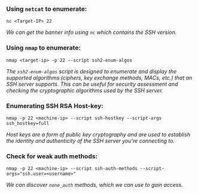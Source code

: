 ### Using `netcat` to enumerate:
```
nc <Target-IP> 22
```
*We can get the banner info using `nc` which contains the SSH version.*

### Using `nmap` to enumerate: 
```
nmap <target-ip> -p 22 --script ssh2-enum-algos
```

*The `ssh2-enum-algos` script is designed to enumerate and display the supported algorithms (ciphers, key exchange methods, MACs, etc.) that an SSH server supports. This can be useful for security assessment and checking the cryptographic algorithms used by the SSH server.*

### Enumerating SSH RSA Host-key:

```
nmap -p 22 <machine-ip> --script ssh-hostkey --script-args ssh_hostkey=full
```

*Host keys are a form of public key cryptography and are used to establish the identity and authenticity of the SSH server you're connecting to.*

### Check for weak auth methods:

```
nmap -p 22 <machine-ip> --script ssh-auth-methods --script-args="ssh.user=<username>"
```

*We can discover `none_auth` methods, which we can use to gain access.*

